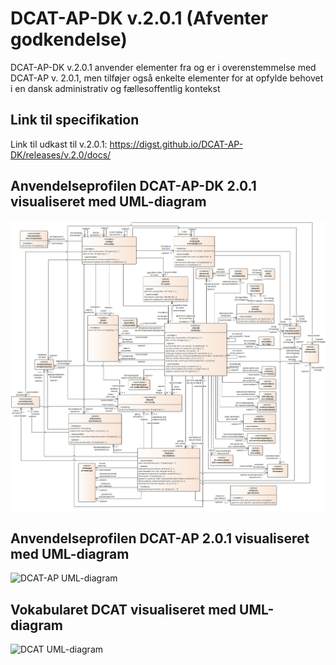 # DCAT-AP-DK v.2.0.1 (Afventer godkendelse)
DCAT-AP-DK v.2.0.1 anvender elementer fra og er i overenstemmelse med DCAT-AP v. 2.0.1, men tilføjer også enkelte elementer for at opfylde behovet i en dansk administrativ og fællesoffentlig kontekst

## Link til specifikation
Link til udkast til v.2.0.1: https://digst.github.io/DCAT-AP-DK/releases/v.2.0/docs/

## Anvendelseprofilen DCAT-AP-DK 2.0.1 visualiseret med UML-diagram 
![DCAT-AP-DK UML-diagram](https://github.com/digst/DCAT-AP-DK/raw/master/releases/v.2.0/docs/img/Illustration-DCAT-AP-DK-v2.0.1-UML.png "DCAT-AP-DK 2.0.1 UML Diagram")


## Anvendelseprofilen DCAT-AP 2.0.1 visualiseret med UML-diagram
![DCAT-AP UML-diagram](https://joinup.ec.europa.eu/sites/default/files/distribution/access_url/2020-06/8d26212c-3ed4-4c9d-b5a5-0b5934daae34/DCAT_AP_2.0.1.png "DCAT-AP 2.0.1 UML Diagram")

## Vokabularet DCAT visualiseret med UML-diagram
![DCAT UML-diagram](https://www.w3.org/TR/vocab-dcat-2/images/DCAT-summary-all-attributes.png "DCAT 2 UML Diagram")



 
